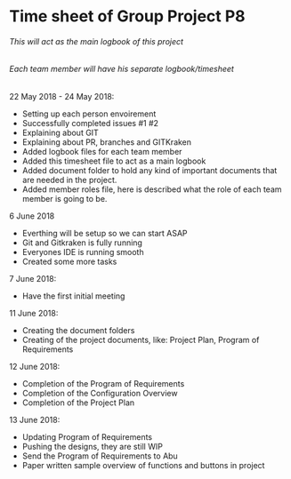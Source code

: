 # Time sheet of Group Project P8
###### This will act as the main logbook of this project
###### Each team member will have his separate logbook/timesheet

22 May 2018 - 24 May 2018:

- Setting up each person envoirement
- Successfully completed issues #1 #2
- Explaining about GIT
- Explaining about PR, branches and GITKraken
- Added logbook files for each team member
- Added this timesheet file to act as a main logbook
- Added document folder to hold any kind of important documents that are needed in the project.
- Added member roles file, here is described what the role of each team member is going to be.

6 June 2018

- Everthing will be setup so we can start ASAP
- Git and Gitkraken is fully running
- Everyones IDE is running smooth
- Created some more tasks

7 June 2018:

- Have the first initial meeting

11 June 2018:

- Creating the document folders
- Creating of the project documents, like: Project Plan, Program of Requirements

12 June 2018:

- Completion of the Program of Requirements
- Completion of the Configuration Overview
- Completion of the Project Plan

13 June 2018:

- Updating Program of Requirements
- Pushing the designs, they are still WIP
- Send the Program of Requirements to Abu
- Paper written sample overview of functions and buttons in project